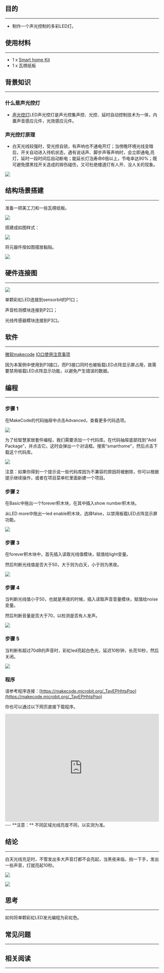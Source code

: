 
## 目的
---

- 制作一个声光控制的多彩LED灯。

## 使用材料
---

- 1 x [Smart home Kit](https://www.elecfreaks.com/estore)
- 1 x 瓦楞纸板

## 背景知识
---
### 什么是声光控灯
- [声光控灯](https://baike.baidu.com/item/LED%E5%A3%B0%E5%85%89%E6%8E%A7%E7%81%AF/5015693?fr=aladdin)LED声光控灯是声光控集声控、光控、延时自动控制技术为一体，内置声音感应元件，光效感应元件。
### 声光控灯原理
- 白天光线较强时，受光控自锁，有声响也不通电开灯；当傍晚环境光线变暗后，开关自动进入待机状态，遇有说话声、脚步声等声响时，会立即通电,亮灯，延时一段时间后自动断电；能延长灯泡寿命6倍以上，节电率达90%；既可避免摸黑找开关造成的摔伤碰伤，又可杜绝楼道灯有人开、没人关的现象。


![](https://i.imgur.com/ZUlVGdQ.png)

## 结构场景搭建
---
准备一把美工刀和一些瓦楞纸板。

![](https://i.imgur.com/PuJE7uj.jpg)

搭建成如图样式：

![](https://i.imgur.com/Ttp5RK9.jpg)

将元器件按如图摆放黏贴。

![](https://i.imgur.com/7uAAhWi.jpg)


## 硬件连接图
---
![](https://i.imgur.com/j3m26Nl.png)

单颗彩虹LED连接到sensorbit的P1口；

声音检测模块连接到P2口；

光线传感器模块连接到P3口。

## 软件
---
[微软makecode](https://makecode.microbit.org/#)
[IO口使用注意事项](https://www.elecfreaks.com/learn-cn/Edge_Connector_Data_Sheet/)

因为本案例中使用到P3接口，而P3接口同时也被板载LED点阵显示屏占用，故需要禁用板载LED点阵显示功能，以避免产生错误的数据。

## 编程
---
### 步骤 1
在MakeCode的代码抽屉中点击Advanced，查看更多代码选项。

![](https://i.imgur.com/2qCyzQ7.png)

为了给智慧家居套件编程，我们需要添加一个代码库。在代码抽屉底部找到“Add Package”，并点击它。这时会弹出一个对话框。搜索“smarthome"，然后点击下载这个代码库。

![](https://i.imgur.com/QR2s7LD.png)

注意：如果你得到一个提示说一些代码库因为不兼容的原因将被删除，你可以根据提示继续操作，或者在项目菜单栏里面新建一个项目。

### 步骤 2

在Basic中拖出一个forever积木块，在其中插入show number积木块。

从LED more中拖出一led enable积木块，选择false，以禁用板载LED点阵显示屏功能。

![](https://i.imgur.com/eU2HDxn.png)

### 步骤 3

在forever积木块中，首先插入读取光线值模块，赋值给light变量。

然后判断光线值是否大于50，大于则为白天，小于则为黑夜。

![](https://i.imgur.com/LNSfyGV.png)

### 步骤 4

当判断光线值小于50，也就是黑夜的时候，插入读取声音音量模块，赋值给noise变量。

然后判断音量是否大于70，以检测是否有人发声。

![](https://i.imgur.com/gWFFMiV.png)

### 步骤 5

当判断有超过70dB的声音时，彩虹led亮起白色光，延迟10秒钟，长亮10秒，然后关闭。

![](https://i.imgur.com/McicDIj.png)

### 程序

请参考程序连接：[https://makecode.microbit.org/_TayEPHhtsPqo](https://makecode.microbit.org/_TayEPHhtsPqo)

你也可以通过以下网页直接下载程序。

<div style="position:relative;height:0;padding-bottom:70%;overflow:hidden;"><iframe style="position:absolute;top:0;left:0;width:100%;height:100%;" src="https://makecode.microbit.org/#pub:_TayEPHhtsPqo" frameborder="0" sandbox="allow-popups allow-forms allow-scripts allow-same-origin"></iframe></div>  
---
**注意：** 不同区域光线亮度不同，以实测为准。

## 结论
---
白天光线充足时，不管发出多大声音灯都不会亮起，当黑夜来临，拍一下手，发出一些声音，灯就亮起10秒。

![](https://i.imgur.com/31mzhfy.jpg)

![](https://i.imgur.com/ymeyq3M.jpg)

## 思考
---
如何将单颗彩虹LED发光编程为彩虹色。

## 常见问题
---


## 相关阅读  
---

